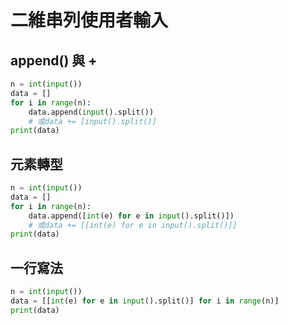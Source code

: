# 二維串列使用者輸入

## append\(\) 與 +

```python
n = int(input())
data = []
for i in range(n):
    data.append(input().split())
    # 或data += [input().split()]
print(data)
```

## 元素轉型

```python
n = int(input())
data = []
for i in range(n):
    data.append([int(e) for e in input().split()])
    # 或data += [[int(e) for e in input().split()]]
print(data)
```

## 一行寫法

```python
n = int(input())
data = [[int(e) for e in input().split()] for i in range(n)]
print(data)
```

